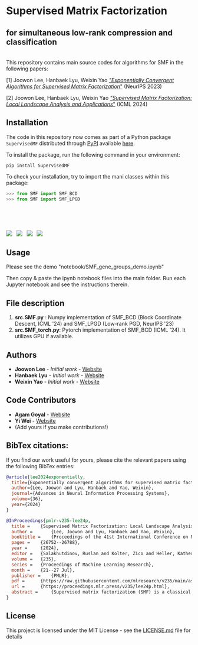 # Supervised Matrix Factorization #
## for simultaneous low-rank compression and classification ##

<br/> This repository contains main source codes for algorithms for SMF in the following papers: <br/>


[1] Joowon Lee, Hanbaek Lyu, Weixin Yao
[*"Exponentially Convergent Algorithms for Supervised Matrix Factorization*"](https://papers.nips.cc/paper_files/paper/2023/hash/f2c80b3c9cf8102d38c4b21af25d9740-Abstract-Conference.html) (NeurIPS 2023)

[2] Joowon Lee, Hanbaek Lyu, Weixin Yao
[*"Supervised Matrix Factorization: Local Landscape Analysis and Applications*"](https://proceedings.mlr.press/v235/lee24p.html) (ICML 2024)


## Installation

The code in this repository now comes as part of a Python package `SupervisedMF` distributed through [PyPI](https://pypi.org/) available [here](https://pypi.org/project/SupervisedMF/).

To install the package, run the following command in your environment:

```
pip install SupervisedMF
```

To check your installation, try to import the mani classes within this package:

```py
>>> from SMF import SMF_BCD
>>> from SMF import SMF_LPGD
```


&nbsp;
 

&nbsp;

![](Figures/Fig1.png)
&nbsp;
![](Figures/Fig2.png)
&nbsp;
![](Figures/Fig3.png)
&nbsp;
![](Figures/Fig4.png)
&nbsp;


## Usage

Please see the demo "notebook/SMF_gene_groups_demo.ipynb"
&nbsp;

Then copy & paste the ipynb notebook files into the main folder. Run each Jupyter notebook and see the instructions therein. 

## File description 

  1. **src.SMF.py** : Numpy implementation of SMF_BCD (Block Coordinate Descent, ICML '24) and SMF_LPGD (Low-rank PGD, NeurIPS '23)
  2. **src.SMF_torch.py**: Pytorch implementation of SMF_BCD (ICML '24). It utilizes GPU if available. 
  
## Authors

* **Joowon Lee** - *Initial work* - [Website](https://stat.wisc.edu/staff/lee-joowon/)
* **Hanbaek Lyu** - *Initial work* - [Website](https://hanbaeklyu.com)
* **Weixin Yao** - *Initial work* - [Website](https://faculty.ucr.edu/~weixiny/)

## Code Contributors 
* **Agam Goyal** - [Website](https://agoyal0512.github.io)
* **Yi Wei** - [Website](https://yee-millennium.github.io)
* (Add yours if you make contributions!)

## BibTex citations:

If you find our work useful for yours, please cite the relevant papers using the following BibTex entries:
```bib
@article{lee2024exponentially,
  title={Exponentially convergent algorithms for supervised matrix factorization},
  author={Lee, Joowon and Lyu, Hanbaek and Yao, Weixin},
  journal={Advances in Neural Information Processing Systems},
  volume={36},
  year={2024}
}
```

```bib
@InProceedings{pmlr-v235-lee24p,
  title = 	 {Supervised Matrix Factorization: Local Landscape Analysis and Applications},
  author =       {Lee, Joowon and Lyu, Hanbaek and Yao, Weixin},
  booktitle = 	 {Proceedings of the 41st International Conference on Machine Learning},
  pages = 	 {26752--26788},
  year = 	 {2024},
  editor = 	 {Salakhutdinov, Ruslan and Kolter, Zico and Heller, Katherine and Weller, Adrian and Oliver, Nuria and Scarlett, Jonathan and Berkenkamp, Felix},
  volume = 	 {235},
  series = 	 {Proceedings of Machine Learning Research},
  month = 	 {21--27 Jul},
  publisher =    {PMLR},
  pdf = 	 {https://raw.githubusercontent.com/mlresearch/v235/main/assets/lee24p/lee24p.pdf},
  url = 	 {https://proceedings.mlr.press/v235/lee24p.html},
  abstract = 	 {Supervised matrix factorization (SMF) is a classical machine learning method that seeks low-dimensional feature extraction and classification tasks at the same time. Training an SMF model involves solving a non-convex and factor-wise constrained optimization problem with at least three blocks of parameters. Due to the high non-convexity and constraints, theoretical understanding of the optimization landscape of SMF has been limited. In this paper, we provide an extensive local landscape analysis for SMF and derive several theoretical and practical applications. Analyzing diagonal blocks of the Hessian naturally leads to a block coordinate descent (BCD) algorithm with adaptive step sizes. We provide global convergence and iteration complexity guarantees for this algorithm. Full Hessian analysis gives minimum $L_{2}$-regularization to guarantee local strong convexity and robustness of parameters. We establish a local estimation guarantee under a statistical SMF model. We also propose a novel GPU-friendly neural implementation of the BCD algorithm and validate our theoretical findings through numerical experiments. Our work contributes to a deeper understanding of SMF optimization, offering insights into the optimization landscape and providing practical solutions to enhance its performance.}
}
```

## License

This project is licensed under the MIT License - see the [LICENSE.md](https://github.com/ljw9510/SMF/blob/main/LICENSE) file for details

